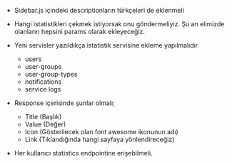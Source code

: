 * Sidebar.js içindeki descriptionların türkçeleri de eklenmeli


<!-- STATISTICS ENDPOINT -->
* Hangi istatistikleri çekmek istiyorsak onu göndermeliyiz. Şu an elimizde olanların hepsini params olarak ekleyeceğiz.
* Yeni servisler yazıldıkça istatistik servisine ekleme yapılmalıdır
    * users
    * user-groups
    * user-group-types
    * notifications
    * service logs

* Response içerisinde şunlar olmalı;
    * Title (Başlık)
    * Value (Değer)
    * Icon (Gösterilecek olan font awesome ikonunun adı)
    * Link (Tıklandığında hangi sayfaya yönlendireceğiz)


* Her kullanıcı statistics endpointine erişebilmeli.
    

